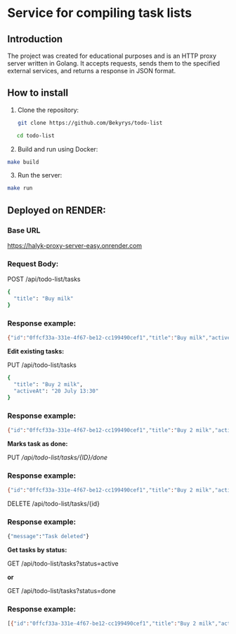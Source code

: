 # Service for compiling task lists

## Introduction

The project was created for educational purposes and is an HTTP proxy server written in Golang.  It accepts requests, sends them to the specified external services, and returns a response in JSON format.

## How to install
1. Clone the repository:
   ```sh
   git clone https://github.com/Bekyrys/todo-list
    ```
  ```sh
     cd todo-list
```
2. Build and run using Docker:
```sh
make build
```

3. Run the server:

```sh
make run
```
## Deployed on RENDER:
### Base URL
https://halyk-proxy-server-easy.onrender.com



### Request Body:
POST /api/todo-list/tasks
```sh
{
  "title": "Buy milk"
}
```
### Response example:
```sh
{"id":"0ffcf33a-331e-4f67-be12-cc199490cef1","title":"Buy milk","activeAt":"19 July 17:04","completed":false}
```
**Edit existing tasks:**

PUT /api/todo-list/tasks
```sh
{
  "title": "Buy 2 milk",
  "activeAt": "20 July 13:30"
}
```
### Response example:
```sh
{"id":"0ffcf33a-331e-4f67-be12-cc199490cef1","title":"Buy 2 milk","activeAt":"20 July 13:30","completed":false}
```
**Marks task as done:**

PUT
_/api/todo-list/tasks/{ID}/done_


### Response example:
```sh
{"id":"0ffcf33a-331e-4f67-be12-cc199490cef1","title":"Buy 2 milk","activeAt":"20 July 13:30","completed":true}
```


DELETE /api/todo-list/tasks/{id}
### Response example:

```sh
{"message":"Task deleted"}
```
**Get tasks by status:** 

GET /api/todo-list/tasks?status=active 

**or** 

GET /api/todo-list/tasks?status=done
### Response example:
```sh
[{"id":"0ffcf33a-331e-4f67-be12-cc199490cef1","title":"Buy 2 milk","activeAt":"0000-07-20T13:30:00Z","done":true}]

```
